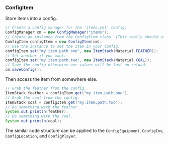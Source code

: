 ### ConfigItem
Store items into a config.
```java
// Create a config manager for the 'items.yml' config.
ConfigManager cm = new ConfigManager("items"); 
// Create an instance from the ConfigItem class. (This really should all be static, I will fix this later.)
ConfigItem configItem = new ConfigItem(cm); 
// Use the instance to set the item in your config.
configItem.set("my.item.path.one", new ItemStack(Material.FEATHER)); 
// Set another if you want.
configItem.set("my.item.path.two", new ItemStack(Material.COAL)); 
// Save the config otherwise our values will be lost on reload.
cm.saveConfig(); 
```
Then access the item from somewhere else.
```java
// Grab the feather from the config.
ItemStack feather = configItem.get("my.item.path.one"); 
// Grab the coal from the config.
ItemStack coal = configItem.get("my.item.path.two"); 
// Do something with the feather.
System.out.println(feather); 
// Do something with the coal.
System.out.println(coal); 
```
The similar code structure can be applied to the `ConfigEquipment`, `ConfigInv`, `ConfigLocation`, and `ConfigPlayer`.

